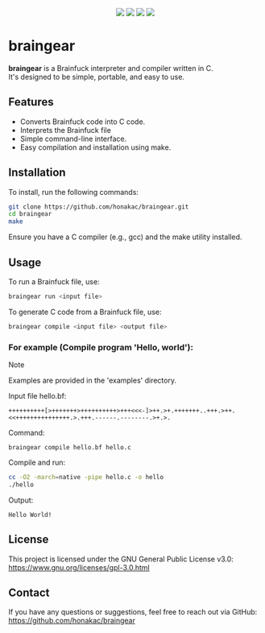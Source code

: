 <p align="center">
<img src="https://img.shields.io/github/contributors/honakac/braingear.svg">
<img src="https://img.shields.io/github/forks/honakac/braingear.svg">
<img src="https://img.shields.io/github/stars/honakac/braingear.svg">
<img src="https://img.shields.io/github/issues/honakac/braingear.svg">
<br/>

# braingear
**braingear** is a Brainfuck interpreter and compiler written in C. <br> It's designed to be simple, portable, and easy to use.

## Features
* Converts Brainfuck code into C code.
* Interprets the Brainfuck file
* Simple command-line interface.
* Easy compilation and installation using make.
## Installation
To install, run the following commands:

```bash
git clone https://github.com/honakac/braingear.git
cd braingear
make
```

Ensure you have a C compiler (e.g., gcc) and the make utility installed.

## Usage
To run a Brainfuck file, use:

```bash
braingear run <input file>
```

To generate C code from a Brainfuck file, use:

```bash
braingear compile <input file> <output file>
```

### For example (Compile program 'Hello, world'):

> [!NOTE]
> Examples are provided in the 'examples' directory.

Input file hello.bf:

```bf
++++++++++[>+++++++>++++++++++>+++<<<-]>++.>+.+++++++..+++.>++.<<+++++++++++++++.>.+++.------.--------.>+.>.
```

Command:

```
braingear compile hello.bf hello.c
```

Compile and run:

```bash
cc -O2 -march=native -pipe hello.c -o hello
./hello
```

Output:

```
Hello World!
```

## License
This project is licensed under the GNU General Public License v3.0: https://www.gnu.org/licenses/gpl-3.0.html

## Contact
If you have any questions or suggestions, feel free to reach out via GitHub: https://github.com/honakac/braingear